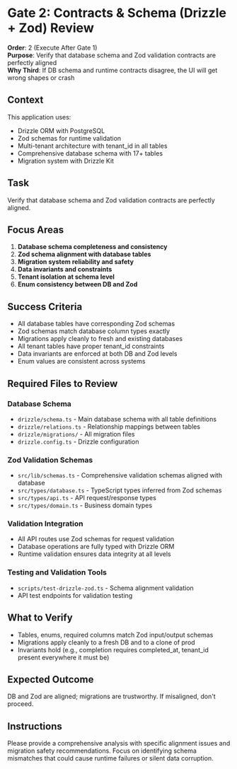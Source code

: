 # Gate 2: Contracts & Schema (Drizzle + Zod) Review

**Order**: 2 (Execute After Gate 1)  
**Purpose**: Verify that database schema and Zod validation contracts are perfectly aligned  
**Why Third**: If DB schema and runtime contracts disagree, the UI will get wrong shapes or crash

## Context

This application uses:

- Drizzle ORM with PostgreSQL
- Zod schemas for runtime validation
- Multi-tenant architecture with tenant_id in all tables
- Comprehensive database schema with 17+ tables
- Migration system with Drizzle Kit

## Task

Verify that database schema and Zod validation contracts are perfectly aligned.

## Focus Areas

1. **Database schema completeness and consistency**
2. **Zod schema alignment with database tables**
3. **Migration system reliability and safety**
4. **Data invariants and constraints**
5. **Tenant isolation at schema level**
6. **Enum consistency between DB and Zod**

## Success Criteria

- All database tables have corresponding Zod schemas
- Zod schemas match database column types exactly
- Migrations apply cleanly to fresh and existing databases
- All tenant tables have proper tenant_id constraints
- Data invariants are enforced at both DB and Zod levels
- Enum values are consistent across systems

## Required Files to Review

### Database Schema

- `drizzle/schema.ts` - Main database schema with all table definitions
- `drizzle/relations.ts` - Relationship mappings between tables
- `drizzle/migrations/` - All migration files
- `drizzle.config.ts` - Drizzle configuration

### Zod Validation Schemas

- `src/lib/schemas.ts` - Comprehensive validation schemas aligned with database
- `src/types/database.ts` - TypeScript types inferred from Zod schemas
- `src/types/api.ts` - API request/response types
- `src/types/domain.ts` - Business domain types

### Validation Integration

- All API routes use Zod schemas for request validation
- Database operations are fully typed with Drizzle ORM
- Runtime validation ensures data integrity at all levels

### Testing and Validation Tools

- `scripts/test-drizzle-zod.ts` - Schema alignment validation
- API test endpoints for validation testing

## What to Verify

- Tables, enums, required columns match Zod input/output schemas
- Migrations apply cleanly to a fresh DB and to a clone of prod
- Invariants hold (e.g., completion requires completed_at, tenant_id present everywhere it must be)

## Expected Outcome

DB and Zod are aligned; migrations are trustworthy. If misaligned, don't proceed.

## Instructions

Please provide a comprehensive analysis with specific alignment issues and migration safety recommendations. Focus on identifying schema mismatches that could cause runtime failures or silent data corruption.
